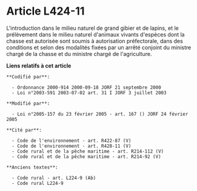 # Article L424-11

L'introduction dans le milieu naturel de grand gibier et de lapins, et le prélèvement dans le milieu naturel d'animaux
vivants d'espèces dont la chasse est autorisée sont soumis à autorisation préfectorale, dans des conditions et selon des
modalités fixées par un arrêté conjoint du ministre chargé de la chasse et du ministre chargé de l'agriculture.

**Liens relatifs à cet article**

	**Codifié par**:

	  - Ordonnance 2000-914 2000-09-18 JORF 21 septembre 2000
	  - Loi n°2003-591 2003-07-02 art. 31 I JORF 3 juillet 2003

	**Modifié par**:

	  - Loi n°2005-157 du 23 février 2005 - art. 167 () JORF 24 février 2005

	**Cité par**:

	  - Code de l'environnement - art. R422-87 (V)
	  - Code de l'environnement - art. R428-11 (V)
	  - Code rural et de la pêche maritime - art. R214-112 (V)
	  - Code rural et de la pêche maritime - art. R214-92 (V)

	**Anciens textes**:

	  - Code rural - art. L224-9 (Ab)
	  - Code rural L224-9
